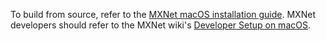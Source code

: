 To build from source, refer to the [MXNet macOS installation guide](/get_started/osx_setup.html).
MXNet developers should refer to the MXNet wiki's [Developer Setup on macOS](https://cwiki.apache.org/confluence/display/MXNET/MXNet+Developer+Setup+on+Mac).
